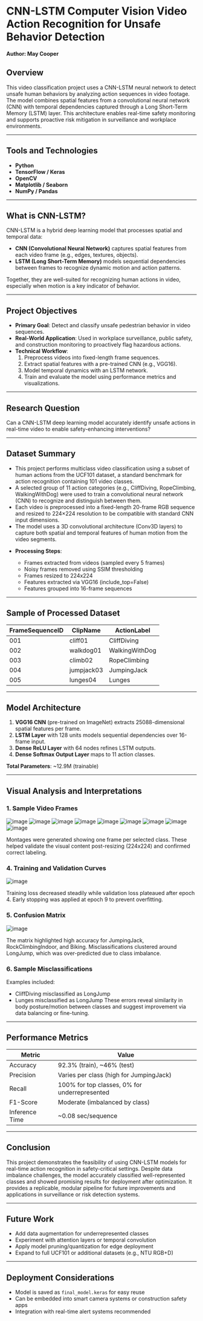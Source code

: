 # CNN-LSTM Computer Vision Video Action Recognition for Unsafe Behavior Detection  

**Author: May Cooper**

## Overview

This video classification project uses a CNN-LSTM neural network to detect unsafe human behaviors by analyzing action sequences in video footage. The model combines spatial features from a convolutional neural network (CNN) with temporal dependencies captured through a Long Short-Term Memory (LSTM) layer. This architecture enables real-time safety monitoring and supports proactive risk mitigation in surveillance and workplace environments.

---

## Tools and Technologies

* **Python**
* **TensorFlow / Keras**
* **OpenCV**
* **Matplotlib / Seaborn**
* **NumPy / Pandas**
  
---

## What is CNN-LSTM?

CNN-LSTM is a hybrid deep learning model that processes spatial and temporal data:

- **CNN (Convolutional Neural Network)** captures spatial features from each video frame (e.g., edges, textures, objects).
- **LSTM (Long Short-Term Memory)** models sequential dependencies between frames to recognize dynamic motion and action patterns.

Together, they are well-suited for recognizing human actions in video, especially when motion is a key indicator of behavior.

---

## Project Objectives

- **Primary Goal**: Detect and classify unsafe pedestrian behavior in video sequences.
- **Real-World Application**: Used in workplace surveillance, public safety, and construction monitoring to proactively flag hazardous actions.
- **Technical Workflow**:
  1. Preprocess videos into fixed-length frame sequences.
  2. Extract spatial features with a pre-trained CNN (e.g., VGG16).
  3. Model temporal dynamics with an LSTM network.
  4. Train and evaluate the model using performance metrics and visualizations.

---

## Research Question

Can a CNN-LSTM deep learning model accurately identify unsafe actions in real-time video to enable safety-enhancing interventions?

---

## Dataset Summary

- This project performs multiclass video classification using a subset of human actions from the UCF101 dataset, a standard benchmark for action recognition containing 101 video classes.
- A selected group of 11 action categories (e.g., CliffDiving, RopeClimbing, WalkingWithDog) were used to train a convolutional neural network (CNN) to recognize and distinguish between them.
- Each video is preprocessed into a fixed-length 20-frame RGB sequence and resized to 224×224 resolution to be compatible with standard CNN input dimensions.
- The model uses a 3D convolutional architecture (Conv3D layers) to capture both spatial and temporal features of human motion from the video segments.
  
* **Processing Steps**:

  * Frames extracted from videos (sampled every 5 frames)
  * Noisy frames removed using SSIM thresholding
  * Frames resized to 224x224
  * Features extracted via VGG16 (include\_top=False)
  * Features grouped into 16-frame sequences

---

## Sample of Processed Dataset

| FrameSequenceID | ClipName   | ActionLabel    |
| --------------- | ---------- | -------------- |
| 001             | cliff01    | CliffDiving    |
| 002             | walkdog01  | WalkingWithDog |
| 003             | climb02    | RopeClimbing   |
| 004             | jumpjack03 | JumpingJack    |
| 005             | lunges04   | Lunges         |

---

## Model Architecture

1. **VGG16 CNN** (pre-trained on ImageNet) extracts 25088-dimensional spatial features per frame.
2. **LSTM Layer** with 128 units models sequential dependencies over 16-frame input.
3. **Dense ReLU Layer** with 64 nodes refines LSTM outputs.
4. **Dense Softmax Output Layer** maps to 11 action classes.

**Total Parameters**: \~12.9M (trainable)

---

## Visual Analysis and Interpretations

### 1. Sample Video Frames
![image](https://github.com/user-attachments/assets/489c782c-8959-4c31-968e-702953ed8d79)
![image](https://github.com/user-attachments/assets/4a6b601c-1d54-487a-8486-0b96c321e802)
![image](https://github.com/user-attachments/assets/e7effffe-698a-486f-a6cb-93c7fb484551)
![image](https://github.com/user-attachments/assets/9b800a63-d517-4ab4-b4e4-ffe32a3bdb15)
![image](https://github.com/user-attachments/assets/12d33aaf-68be-4cc6-8877-617dabbf93d1)
![image](https://github.com/user-attachments/assets/be26ab80-b5ab-4bfb-8307-a7a4cf1dd5af)
![image](https://github.com/user-attachments/assets/d040af98-877f-49c7-8fed-95dc2f7e5017)
![image](https://github.com/user-attachments/assets/7e594334-a2ca-4d2c-9e55-09de0489e5b0)
![image](https://github.com/user-attachments/assets/65aadccb-11d0-446a-ada2-6676fa719d2a)

Montages were generated showing one frame per selected class. These helped validate the visual content post-resizing (224x224) and confirmed correct labeling.

### 4. Training and Validation Curves
![image](https://github.com/user-attachments/assets/ad970a91-718e-4697-9caa-bf4d88c5124a)

Training loss decreased steadily while validation loss plateaued after epoch 4. Early stopping was applied at epoch 9 to prevent overfitting.

### 5. Confusion Matrix
![image](https://github.com/user-attachments/assets/2e09a816-ab7c-48e8-91fd-510237f65a4c)

The matrix highlighted high accuracy for JumpingJack, RockClimbingIndoor, and Biking. Misclassifications clustered around LongJump, which was over-predicted due to class imbalance.

### 6. Sample Misclassifications

Examples included:

* CliffDiving misclassified as LongJump
* Lunges misclassified as LongJump
  These errors reveal similarity in body posture/motion between classes and suggest improvement via data balancing or fine-tuning.

---

## Performance Metrics

| Metric         | Value                                         |
| -------------- | --------------------------------------------- |
| Accuracy       | 92.3% (train), \~46% (test)                   |
| Precision      | Varies per class (high for JumpingJack)       |
| Recall         | 100% for top classes, 0% for underrepresented |
| F1-Score       | Moderate (imbalanced by class)                |
| Inference Time | \~0.08 sec/sequence                           |

---

## Conclusion

This project demonstrates the feasibility of using CNN-LSTM models for real-time action recognition in safety-critical settings. Despite data imbalance challenges, the model accurately classified well-represented classes and showed promising results for deployment after optimization. It provides a replicable, modular pipeline for future improvements and applications in surveillance or risk detection systems.

---

## Future Work

* Add data augmentation for underrepresented classes
* Experiment with attention layers or temporal convolution
* Apply model pruning/quantization for edge deployment
* Expand to full UCF101 or additional datasets (e.g., NTU RGB+D)

---

## Deployment Considerations

* Model is saved as `final_model.keras` for easy reuse
* Can be embedded into smart camera systems or construction safety apps
* Integration with real-time alert systems recommended


